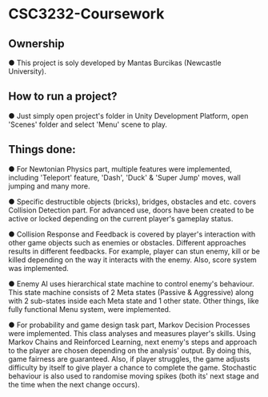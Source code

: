 # CSC3232-Coursework

<h2>Ownership</h2>
● This project is soly developed by Mantas Burcikas (Newcastle University).

<h2>How to run a project?</h2>
● Just simply open project's folder in Unity Development Platform, open 'Scenes' folder and select 'Menu' scene to play.

<h2>Things done:</h2>
● For Newtonian Physics part, multiple features were implemented, including 'Teleport' feature, 'Dash', 'Duck' & 'Super Jump' moves, wall jumping and many more.

● Specific destructible objects (bricks), bridges, obstacles and etc. covers Collision Detection part. For advanced use, doors have been created to be active or locked depending on the current player's gameplay status.

● Collision Response and Feedback is covered by player's interaction with other game objects such as enemies or obstacles. Different approaches results in different feedbacks. For example, player can stun enemy, kill or be killed depending on the way it interacts with the enemy. Also, score system was implemented.

● Enemy AI uses hierarchical state machine to control enemy's behaviour. This state machine consists of 2 Meta states (Passive & Aggressive) along with 2 sub-states inside each Meta state and 1 other state. Other things, like fully functional Menu system, were implemented.

● For probability and game design task part, Markov Decision Processes were implemented. This class analyses and measures player's skills. Using Markov Chains and Reinforced Learning, next enemy's steps and approach to the player are chosen depending on the analysis' output. By doing this, game fairness are guaranteed. Also, if player struggles, the game adjusts difficulty by itself to give player a chance to complete the game. Stochastic behaviour is also used to randomise moving spikes (both its' next stage and the time when the next change occurs). 